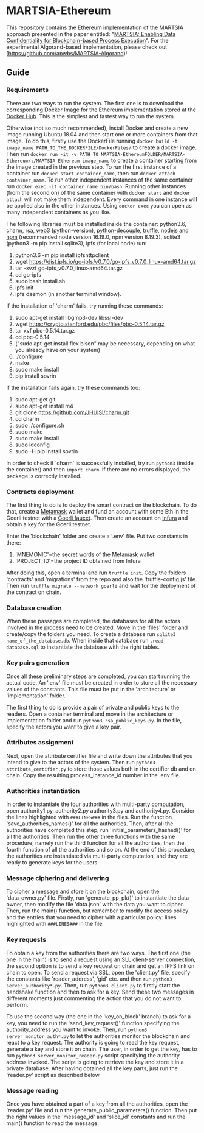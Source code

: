 # MARTSIA-Ethereum

This repository contains the Ethereum implementation of the MARTSIA approach presented in the paper entitled: "[MARTSIA: Enabling Data Confidentiality for Blockchain-based Process Execution](https://arxiv.org/abs/2303.17977)". For the experimental Algorand-based implementation, please check out [https://github.com/apwbs/MARTSIA-Algorand)! 

## Guide

### Requirements
There are two ways to run the system. The first one is to download the corresponding Docker Image for the Ethereum implementation stored at the [Docker Hub](https://hub.docker.com/repository/docker/apwbs/martsia/general). This is the simplest and fastest way to run the system.

Otherwise (not so much recommended), install Docker and create a new image running Ubuntu 18.04 and then start one
or more containers from that image. To do this, firstly use the DockerFile running `docker build -t image_name PATH_TO_THE_DOCKERFILE/DockerFiles/`
to create a docker image. Then run `docker run -it -v PATH_TO_MARTSIA-EthereumFOLDER/MARTSIA-Ethereum/:/MARTSIA-Ethereum image_name`
to create a container starting from the image created in the previous step. To run the first instance of a container run
`docker start container_name`, then run `docker attach container_name`. To run other independent instances of the same container run
`docker exec -it container_name bin/bash`. Running other instances (from the second on) of the same container with 
`docker start` and `docker attach` will not make them independent. Every command in one instance will be applied also in the
other instances. Using `docker exec` you can open as many independent containers as you like.

The following libraries must be installed inside the container: python3.6, [charm](https://github.com/JHUISI/charm), 
[rsa](https://pypi.org/project/rsa/), [web3](https://web3py.readthedocs.io/en/stable/quickstart.html) (python-version), 
[python-decouple](https://pypi.org/project/python-decouple/), [truffle](https://trufflesuite.com/docs/truffle/how-to/install/),
[nodejs and npm](https://nodejs.dev/en/) (recommended node version 16.19.0, npm version 8.19.3), 
sqlite3 (python3 -m pip install sqlite3), ipfs (for local node) run:
1. python3.6 -m pip install ipfshttpclient
2. wget https://dist.ipfs.io/go-ipfs/v0.7.0/go-ipfs_v0.7.0_linux-amd64.tar.gz
3. tar -xvzf go-ipfs_v0.7.0_linux-amd64.tar.gz
4. cd go-ipfs
5. sudo bash install.sh
6. ipfs init
7. ipfs daemon (in another terminal window).

If the installation of 'charm' fails, try running these commands: 
1. sudo apt-get install libgmp3-dev libssl-dev
2. wget https://crypto.stanford.edu/pbc/files/pbc-0.5.14.tar.gz
3. tar xvf pbc-0.5.14.tar.gz
4. cd pbc-0.5.14
5. ("sudo apt-get install flex bison" may be necessary, depending on what you already have on your system)
6. ./configure
7. make
8. sudo make install
9. pip install sovrin

If the installation fails again, try these commands too:
1. sudo apt-get git
2. sudo apt-get install m4
3. git clone https://github.com/JHUISI/charm.git
4. cd charm
5. sudo ./configure.sh
6. sudo make
7. sudo make install
8. sudo ldconfig
9. sudo -H pip install sovrin

In order to check if 'charm' is successfully installed, try run `python3` (inside the container) and then `import charm`. 
If there are no errors displayed, the package is correctly installed.

### Contracts deployment

The first thing to do is to deploy the smart contract on the blockchain. 
To do that, create a [Metamask](https://metamask.io/) wallet and fund an account with some Eth in the Goerli testnet 
with a [Goerli faucet](https://goerlifaucet.com/). Then create an account on [Infura](https://www.infura.io/) 
and obtain a key for the Goerli testnet.

Enter the 'blockchain' folder and create a '.env' file. Put two constants in there:
1. 'MNEMONIC'=the secret words of the Metamask wallet
2. 'PROJECT_ID'=the project ID obtained from Infura

After doing this, open a terminal and run `truffle init`. Copy the folders 'contracts' and 'migrations' from the repo
and also the 'truffle-config.js' file. Then run `truffle migrate --network goerli` and wait for the deployment of the 
contract on chain.

### Database creation

When these passages are completed, the databases for all the actors involved in the process need to be created. 
Move in the 'files' folder and create/copy the folders you need. To create a database run `sqlite3 name_of_the_database.db`.
When inside that database run `.read database.sql` to instantiate the database with the right tables.

### Key pairs generation

Once all these preliminary steps are completed, you can start running the actual code. An '.env' file must be created in order
to store all the necessary values of the constants. This file must be put in the 'architecture' or 'implementation' folder.

The first thing to do is provide a pair of private and public keys to the readers. Open a container terminal and move in the 
architecture or implementation folder and run `python3 rsa_public_keys.py`. In the file, specify the actors you want 
to give a key pair.

### Attributes assignment

Next, open the attribute certifier file and write down the attributes that you intend to give to the actors of the system.
Then run `python3 attribute_certifier.py` to store those values both in the certifier db and on chain. Copy the resulting
process_instance_id number in the .env file.

### Authorities instantiation

In order to instantiate the four authorities with multi-party computation, open authority1.py, authority2.py
authority3.py and authority4.py. Consider the lines highlighted with `###LINES###` in the files.
Run the function 'save_authorities_names()' for all the authorities. Then, after all the authorities have completed this step,
run 'initial_parameters_hashed()' for all the authorities. Then run the other three functions with the same procedure, namely
run the third function for all the authorities, then the fourth function of all the authorities and so on. At the end of this 
procedure, the authorities are instantiated via multi-party computation, and they are ready to generate keys for the users.

### Message ciphering and delivering

To cipher a message and store it on the blockchain, open the 'data_owner.py' file. Firstly, run 'generate_pp_pk()' to 
instantiate the data owner, then modify the file 'data.json' with the data you want to cipher. Then, run the main() function, but
remember to modify the access policy and the entries that you need to cipher with a particular policy: 
lines highlighted with `###LINES###` in the file.

### Key requests

To obtain a key from the authorities there are two ways. The first one (the one in the main) is to send a request using an SLL client-server connection,
the second option is to send a key request on chain and get an IPFS link on chain to open. To send a request via SSL, open
the 'client.py' file, specify the constants like 'reader_address', 'gid' etc. and then run `python3 server_authority*.py`. 
Then, run `python3 client.py` to firstly start the handshake function and then to ask for a key. Send these two messages in different
moments just commenting the action that you do not want to perform. 

To use the second way (the one in the 'key_on_block' branch) to ask for a key, you need to run the 'send_key_request()'
function specifying the authority_address you want to invoke. Then, run `python3 server_monitor_auth*.py` to let the 
authorities monitor the blockchain and react to a key request. The authority is going to read the key request, generate a key
and store it on chain. The user, in order to get the key, has to run `python3 server_monitor_reader.py` script specifying the 
authority address invoked. The script is going to retrieve the key and store it in a private database. After having obtained 
all the key parts, just run the 'reader.py' script as described below.

### Message reading

Once you have obtained a part of a key from all the authorities,
open the 'reader.py' file and run the generate_public_parameters() function. Then put the right values in the 'message_id' and
'slice_id' constants and run the main() function to read the message.
